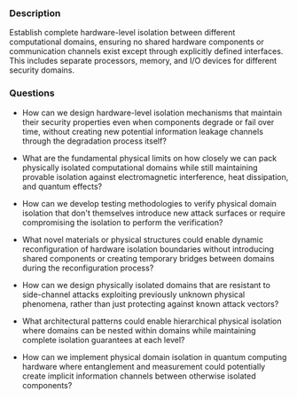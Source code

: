 ### Description

Establish complete hardware-level isolation between different computational domains, ensuring no shared hardware components or communication channels exist except through explicitly defined interfaces. This includes separate processors, memory, and I/O devices for different security domains.

### Questions

- How can we design hardware-level isolation mechanisms that maintain their security properties even when components degrade or fail over time, without creating new potential information leakage channels through the degradation process itself?

- What are the fundamental physical limits on how closely we can pack physically isolated computational domains while still maintaining provable isolation against electromagnetic interference, heat dissipation, and quantum effects?

- How can we develop testing methodologies to verify physical domain isolation that don't themselves introduce new attack surfaces or require compromising the isolation to perform the verification?

- What novel materials or physical structures could enable dynamic reconfiguration of hardware isolation boundaries without introducing shared components or creating temporary bridges between domains during the reconfiguration process?

- How can we design physically isolated domains that are resistant to side-channel attacks exploiting previously unknown physical phenomena, rather than just protecting against known attack vectors?

- What architectural patterns could enable hierarchical physical isolation where domains can be nested within domains while maintaining complete isolation guarantees at each level?

- How can we implement physical domain isolation in quantum computing hardware where entanglement and measurement could potentially create implicit information channels between otherwise isolated components?
